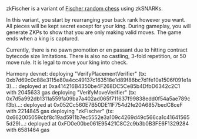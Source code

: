 zkFischer is a variant of [Fischer random chess](https://en.wikipedia.org/wiki/Fischer_random_chess) using zkSNARKs.

In this variant, you start by rearranging your back rank however you want. All pieces will be kept secret except for your king. During gameplay, you will generate ZKPs to show that you are only making valid moves. The game ends when a king is captured.

Currently, there is no pawn promotion or en passant due to hitting contract bytecode size limitations. There is also no castling, 3-fold repetition, or 50 move rule. It is legal to move your king into check.

Harmony devnet:
deploying "VerifyPlacementVerifier" (tx: 0xb7d69c0c88e3115e80a4cc49137c163518e1d89f86bc7d1fe10a1506f091e1a3)...: deployed at 0xa414216B4350be4F268DC5Ce85b4DfbD6342c2C1 with 2045633 gas
deploying "VerifyMoveVerifier" (tx: 0x7d5a992db1311a559fa09ba7a402ad065f711637f99838edd0f54a5ae789cf3b)...: deployed at 0x052Cc560E7B50DE11F754d2fe20A6857bedC8ceF with 2214845 gas
deploying "zkFischer" (tx: 0x662005059cbf8c19ad5911b7ec5552e3a109c4269d49c566ca1c416415655d29)...: deployed at 0xFD0e00be061E95421C8C2c9b3b0B3FE6F1329284 with 6581464 gas
